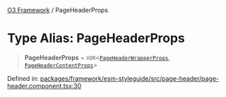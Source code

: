 [O3 Framework](../API.md) / PageHeaderProps

# Type Alias: PageHeaderProps

> **PageHeaderProps** = `XOR`\<[`PageHeaderWrapperProps`](../interfaces/PageHeaderWrapperProps.md), [`PageHeaderContentProps`](../interfaces/PageHeaderContentProps.md)\>

Defined in: [packages/framework/esm-styleguide/src/page-header/page-header.component.tsx:30](https://github.com/openmrs/openmrs-esm-core/blob/85cde3ce59cd3d29230c98040a3f53525e808725/packages/framework/esm-styleguide/src/page-header/page-header.component.tsx#L30)
